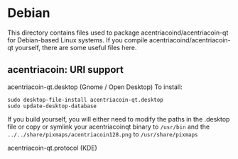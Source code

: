
Debian
====================
This directory contains files used to package acentriacoind/acentriacoin-qt
for Debian-based Linux systems. If you compile acentriacoind/acentriacoin-qt yourself, there are some useful files here.

## acentriacoin: URI support ##


acentriacoin-qt.desktop  (Gnome / Open Desktop)
To install:

	sudo desktop-file-install acentriacoin-qt.desktop
	sudo update-desktop-database

If you build yourself, you will either need to modify the paths in
the .desktop file or copy or symlink your acentriacoinqt binary to `/usr/bin`
and the `../../share/pixmaps/acentriacoin128.png` to `/usr/share/pixmaps`

acentriacoin-qt.protocol (KDE)

